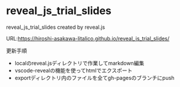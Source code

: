 # reveal_js_trial_slides
reveal_js_trial_slides created by reveal.js

URL:https://hiroshi-asakawa-litalico.github.io/reveal_js_trial_slides/

更新手順
- localのreveal.jsディレクトリで作業してmarkdown編集
- vscode-revealの機能を使ってhtmlでエクスポート
- exportディレクトリ内のファイルを全てgh-pagesのブランチにpush
